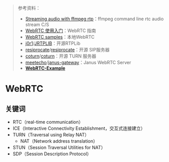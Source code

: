> 参考资料： 
>
> - [Streaming audio with ffmpeg rtp](https://www.youtube.com/watch?v=DmPlSqt_3Ww)：ffmpeg command line rtc audio stream C/S
> - [WebRTC 使用入门](https://webrtc.org/getting-started/overview?hl=zh-cn)：WebRTC 指南
> - [WebRTC samples](https://webrtc.github.io/samples/)：本地WebRTC
> - [j0r1](https://github.com/j0r1)/[JRTPLIB](https://github.com/j0r1/JRTPLIB)：开源RTPLib
> - [resiprocate](https://github.com/resiprocate)/[resiprocate](https://github.com/resiprocate/resiprocate)：开源 SIP服务器
> - [coturn](https://github.com/coturn)/[coturn](https://github.com/coturn/coturn)：开源 TURN 服务器
> - [meetecho](https://github.com/meetecho)/[janus-gateway](https://github.com/meetecho/janus-gateway)：Janus WebRTC Server
> - **[WebRTC-Example](https://github.com/shanet/WebRTC-Example)**

# WebRTC

## 关键词

- RTC（real-time communication）
- ICE（Interactive Connectivity Establishment，交互式连接建立）
- TURN（Traversal using Relay NAT）
  - NAT（Network address translation）
- STUN（Session Traversal Utilities for NAT）
- SDP（Session Description Protocol）

